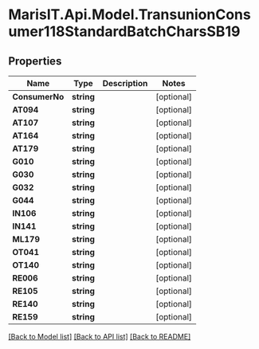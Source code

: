 
# MarisIT.Api.Model.TransunionConsumer118StandardBatchCharsSB19

## Properties

Name | Type | Description | Notes
------------ | ------------- | ------------- | -------------
**ConsumerNo** | **string** |  | [optional] 
**AT094** | **string** |  | [optional] 
**AT107** | **string** |  | [optional] 
**AT164** | **string** |  | [optional] 
**AT179** | **string** |  | [optional] 
**G010** | **string** |  | [optional] 
**G030** | **string** |  | [optional] 
**G032** | **string** |  | [optional] 
**G044** | **string** |  | [optional] 
**IN106** | **string** |  | [optional] 
**IN141** | **string** |  | [optional] 
**ML179** | **string** |  | [optional] 
**OT041** | **string** |  | [optional] 
**OT140** | **string** |  | [optional] 
**RE006** | **string** |  | [optional] 
**RE105** | **string** |  | [optional] 
**RE140** | **string** |  | [optional] 
**RE159** | **string** |  | [optional] 

[[Back to Model list]](../README.md#documentation-for-models)
[[Back to API list]](../README.md#documentation-for-api-endpoints)
[[Back to README]](../README.md)

